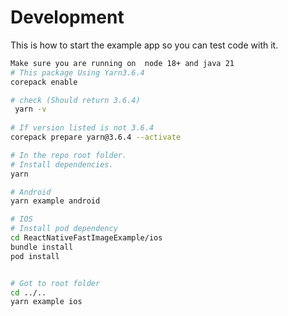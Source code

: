 # Development

This is how to start the example app so you can test code with it.

```bash
Make sure you are running on  node 18+ and java 21 
# This package Using Yarn3.6.4
corepack enable

# check (Should return 3.6.4)
 yarn -v 
 
# If version listed is not 3.6.4  
corepack prepare yarn@3.6.4 --activate

# In the repo root folder.
# Install dependencies.
yarn

# Android
yarn example android

# IOS
# Install pod dependency
cd ReactNativeFastImageExample/ios
bundle install
pod install


# Got to root folder
cd ../..
yarn example ios
```
